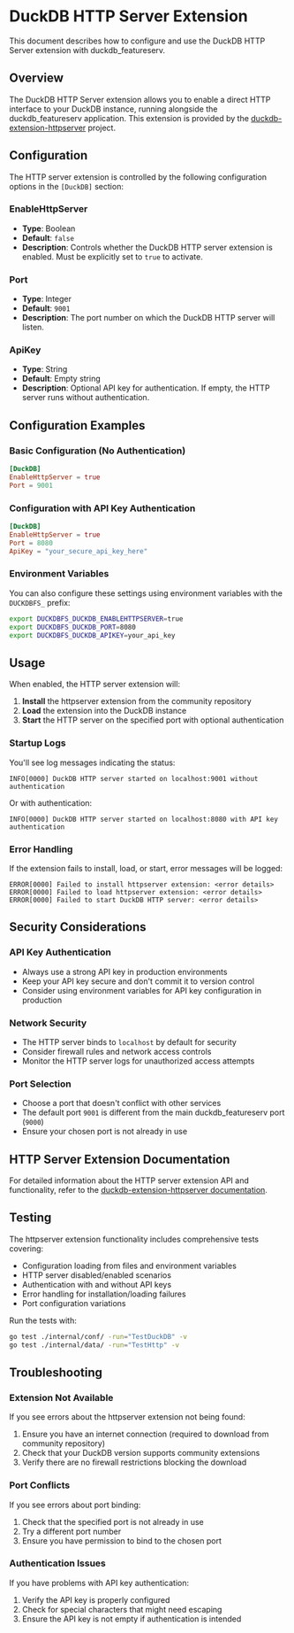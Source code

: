 # DuckDB HTTP Server Extension

This document describes how to configure and use the DuckDB HTTP Server extension with duckdb_featureserv.

## Overview

The DuckDB HTTP Server extension allows you to enable a direct HTTP interface to your DuckDB instance, running alongside the duckdb_featureserv application. This extension is provided by the [duckdb-extension-httpserver](https://github.com/Query-farm/duckdb-extension-httpserver) project.

## Configuration

The HTTP server extension is controlled by the following configuration options in the `[DuckDB]` section:

### EnableHttpServer

- **Type**: Boolean
- **Default**: `false`
- **Description**: Controls whether the DuckDB HTTP server extension is enabled. Must be explicitly set to `true` to activate.

### Port

- **Type**: Integer
- **Default**: `9001`
- **Description**: The port number on which the DuckDB HTTP server will listen.

### ApiKey

- **Type**: String
- **Default**: Empty string
- **Description**: Optional API key for authentication. If empty, the HTTP server runs without authentication.

## Configuration Examples

### Basic Configuration (No Authentication)

```toml
[DuckDB]
EnableHttpServer = true
Port = 9001
```

### Configuration with API Key Authentication

```toml
[DuckDB]
EnableHttpServer = true
Port = 8080
ApiKey = "your_secure_api_key_here"
```

### Environment Variables

You can also configure these settings using environment variables with the `DUCKDBFS_` prefix:

```bash
export DUCKDBFS_DUCKDB_ENABLEHTTPSERVER=true
export DUCKDBFS_DUCKDB_PORT=8080
export DUCKDBFS_DUCKDB_APIKEY=your_api_key
```

## Usage

When enabled, the HTTP server extension will:

1. **Install** the httpserver extension from the community repository
2. **Load** the extension into the DuckDB instance
3. **Start** the HTTP server on the specified port with optional authentication

### Startup Logs

You'll see log messages indicating the status:

```
INFO[0000] DuckDB HTTP server started on localhost:9001 without authentication
```

Or with authentication:

```
INFO[0000] DuckDB HTTP server started on localhost:8080 with API key authentication
```

### Error Handling

If the extension fails to install, load, or start, error messages will be logged:

```
ERROR[0000] Failed to install httpserver extension: <error details>
ERROR[0000] Failed to load httpserver extension: <error details>
ERROR[0000] Failed to start DuckDB HTTP server: <error details>
```

## Security Considerations

### API Key Authentication

- Always use a strong API key in production environments
- Keep your API key secure and don't commit it to version control
- Consider using environment variables for API key configuration in production

### Network Security

- The HTTP server binds to `localhost` by default for security
- Consider firewall rules and network access controls
- Monitor the HTTP server logs for unauthorized access attempts

### Port Selection

- Choose a port that doesn't conflict with other services
- The default port `9001` is different from the main duckdb_featureserv port (`9000`)
- Ensure your chosen port is not already in use

## HTTP Server Extension Documentation

For detailed information about the HTTP server extension API and functionality, refer to the [duckdb-extension-httpserver documentation](https://github.com/Query-farm/duckdb-extension-httpserver).

## Testing

The httpserver extension functionality includes comprehensive tests covering:

- Configuration loading from files and environment variables
- HTTP server disabled/enabled scenarios
- Authentication with and without API keys
- Error handling for installation/loading failures
- Port configuration variations

Run the tests with:

```bash
go test ./internal/conf/ -run="TestDuckDB" -v
go test ./internal/data/ -run="TestHttp" -v
```

## Troubleshooting

### Extension Not Available

If you see errors about the httpserver extension not being found:

1. Ensure you have an internet connection (required to download from community repository)
2. Check that your DuckDB version supports community extensions
3. Verify there are no firewall restrictions blocking the download

### Port Conflicts

If you see errors about port binding:

1. Check that the specified port is not already in use
2. Try a different port number
3. Ensure you have permission to bind to the chosen port

### Authentication Issues

If you have problems with API key authentication:

1. Verify the API key is properly configured
2. Check for special characters that might need escaping
3. Ensure the API key is not empty if authentication is intended

